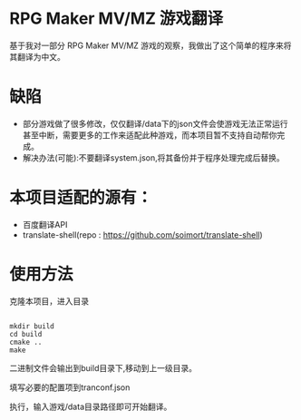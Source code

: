 # RPG Maker MV/MZ 游戏翻译

基于我对一部分 RPG Maker MV/MZ 游戏的观察，我做出了这个简单的程序来将其翻译为中文。

# 缺陷

- 部分游戏做了很多修改，仅仅翻译/data下的json文件会使游戏无法正常运行甚至中断，需要更多的工作来适配此种游戏，而本项目暂不支持自动帮你完成。
- 解决办法(可能):不要翻译system.json,将其备份并于程序处理完成后替换。

# 本项目适配的源有：

- 百度翻译API
- translate-shell(repo : https://github.com/soimort/translate-shell)


# 使用方法

克隆本项目，进入目录

<code>
mkdir build
cd build
cmake ..
make
</code>

二进制文件会输出到build目录下,移动到上一级目录。

填写必要的配置项到tranconf.json

执行，输入游戏/data目录路径即可开始翻译。